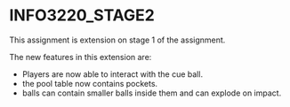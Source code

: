 # INFO3220_STAGE2

This assignment is extension on stage 1 of the assignment. 

The new features in this extension are:
* Players are now able to interact with the cue ball.
* the pool table now contains pockets.
* balls can contain smaller balls inside them and can explode on impact.
